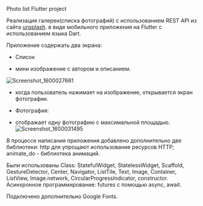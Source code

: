 Photo list
Flutter project

Реализация галереи(списка фотографий) с использованием REST API из сайта <a href="https://unsplash.com/">unsplash</a>.  в виде мобильного приложения на Flutter с использованием языка Dart.

Приложение содержать два экрана:
* Список
- мини изображение с автором и описанием.<br>

![Screenshot_1600027661](https://user-images.githubusercontent.com/47691558/93027736-b8016000-f617-11ea-9107-3269dc5e8756.png)

- когда пользователь нажимает на изображение, открывается экран фотографии.<br>
* Фотография:
- отображает одну фотографию с максимальной площадью.<br>
![Screenshot_1600031495](https://user-images.githubusercontent.com/47691558/93028808-fe0df200-f61e-11ea-902f-f1c7a11d019b.png)

В процессе написания приложения добавлено дополнительно две библиотеки:
http для упрощают использование ресурсов HTTP;
animate_do - библиотека анимаций.

Были использованы Class: StatefulWidget, StatelessWidget, Scaffold, GestureDetector, Center, Navigator, ListTile, Text, Image, Container, ListView, Image.network, CircularProgressIndicator, constructor.
Асинхронное программирование: futures с помощью async, await.

Подключено дополнительно Google Fonts.
